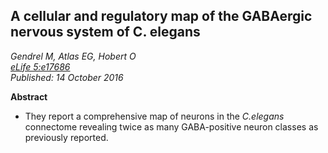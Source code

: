 ##  A cellular and regulatory map of the GABAergic nervous system of C. elegans 
_Gendrel M, Atlas EG, Hobert O <br> [eLife 5:e17686](https://doi.org/10.7554/eLife.17686) <br>  Published: 14 October 2016_

**Abstract**

- They report a comprehensive map of neurons in the _C.elegans_ connectome revealing twice as many GABA-positive neuron classes as previously reported.
